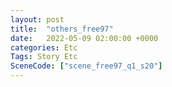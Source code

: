 ```yaml
---
layout: post
title:  "others_free97"
date:   2022-05-09 02:00:00 +0000
categories: Etc
Tags: Story Etc
SceneCode: ["scene_free97_q1_s20"]
---
```

